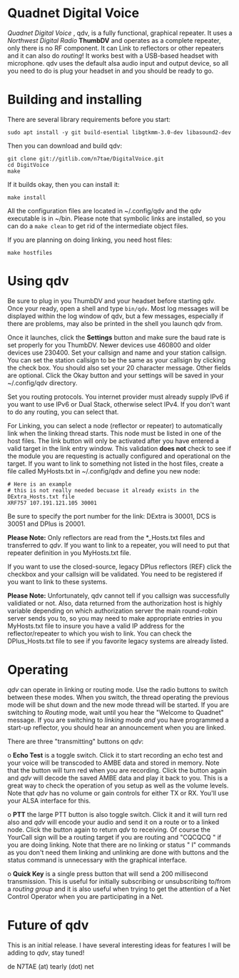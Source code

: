 # Quadnet Digital Voice
*Quadnet Digital Voice* , qdv, is a fully functional, graphical repeater. It uses a *Northwest Digital Radio* **ThumbDV** and operates as a complete repeater, only there is no RF component. It can Link to reflectors or other repeaters and it can also do *routing*! It works best with a USB-based headset with microphone. qdv uses the default alsa audio input and output device, so all you need to do is plug your headset in and you should be ready to go.

# Building and installing
There are several library requirements before you start:
```
sudo apt install -y git build-esential libgtkmm-3.0-dev libasound2-dev
```

Then you can download and build qdv:
```
git clone git://gitlib.com/n7tae/DigitalVoice.git
cd DigitVoice
make
```
If it builds okay, then you can install it:
```
make install
```
All the configuration files are located in ~/.config/qdv and the qdv executable is in ~/bin. Please note that symbolic links are installed, so you can do a `make clean` to get rid of the intermediate object files.

If you are planning on doing linking, you need host files:
```
make hostfiles
```
# Using qdv
Be sure to plug in you ThumbDV and your headset before starting qdv. Once your ready, open a shell and type `bin/qdv`. Most log messages will be displayed within the log window of qdv, but a few messages, especially if there are problems, may also be printed in the shell you launch qdv from.

Once it launches, click the **Settings** button and make sure the baud rate is set properly for you ThumbDV. Newer devices use 460800 and older devices use 230400. Set your callsign and name and your station callsign. You can set the station callsign to be the same as your callsign by clicking the check box. You should also set your 20 character message. Other fields are optional. Click the Okay button and your settings will be saved in your ~/.config/qdv directory.

Set you routing protocols. You internet provider must already supply IPv6 if you want to use IPv6 or Dual Stack, otherwise select IPv4. If you don't want to do any routing, you can select that.

For Linking, you can select a node (reflector or repeater) to automatically link when the linking thread starts. This node must be listed in one of the host files. The link button will only be activated after you have entered a valid target in the link entry window. This validation **does not** check to see if the module you are requesting is actually configured and operational on the target. If you want to link to something not listed in the host files, create a file called MyHosts.txt in ~/.config/qdv and define you new node:
```
# Here is an example
# this is not really needed becuase it already exists in the DExtra_Hosts.txt file
XRF757 107.191.121.105 30001
```
Be sure to specify the port number for the link: DExtra is 30001, DCS is 30051 and DPlus is 20001.

**Please Note:** Only reflectors are read from the *_Hosts.txt files and transferred to *qdv*. If you want to link to a repeater, you will need to put that repeater definition in you MyHosts.txt file.

If you want to use the closed-source, legacy DPlus reflectors (REF) click the checkbox and your callsign will be validated. You need to be registered if you want to link to these systems.

**Please Note:** Unfortunately, qdv cannot tell if you callsign was successfully validiated or not. Also, data returned from the authorization host is highly variable depending on which authorization server the main round-robin server sends you to, so you may need to make appropriate entries in you MyHosts.txt file to insure you have a valid IP address for the reflector/repeater to which you wish to link. You can check the DPlus_Hosts.txt file to see if you favorite legacy systems are already listed.

# Operating
*qdv* can operate in linking or routing mode. Use the radio buttons to switch between these modes. When you switch, the thread operating the previous mode will be shut down and the new mode thread will be started. If you are switching to *Routing* mode, wait until you hear the "Welcome to Quadnet" message. If you are switching to *linking* mode *and* you have programmed a start-up reflector, you should hear an announcement when you are linked.

There are three "transmitting" buttons on *qdv*:

o **Echo Test** is a toggle switch. Click it to start recording an echo test and your voice will be transcoded to AMBE data and stored in memory. Note that the button will turn red when you are recording. Click the button again and *qdv* will decode the saved AMBE data and play it back to you. This is a great way to check the operation of you setup as well as the volume levels. Note that *qdv* has no volume or gain controls for either TX or RX. You'll use your ALSA interface for this.

o **PTT** the large PTT button is also toggle switch. Click it and it will turn red also and *qdv* will encode your audio and send it on a route or to a linked node. Click the button again to return *qdv* to receiving. Of course the YourCall sign will be a routing target if you are routing and "CQCQCQ  " if you are doing linking. Note that there are no linking or status "       I" commands as you don't need them linking and unlinking are done with buttons and the status command is unnecessary with the graphical interface.

o **Quick Key** is a single press button that will send a 200 millisecond transmission. This is useful for initially subscribing or unsubscribing to/from a *routing group* and it is also useful when trying to get the attention of a Net Control Operator when you are participating in a Net.

# Future of qdv
This is an initial release. I have several interesting ideas for features I will be adding to *qdv*, stay tuned!

de N7TAE (at) tearly (dot) net
